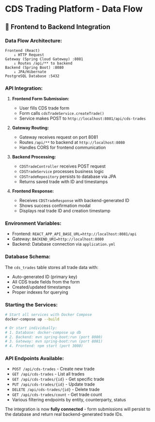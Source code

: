 # CDS Trading Platform - Data Flow

## 🔄 Frontend to Backend Integration

### Data Flow Architecture:

```
Frontend (React)
    ↓ HTTP Request
Gateway (Spring Cloud Gateway) :8081
    ↓ Routes /api/** to backend
Backend (Spring Boot) :8080
    ↓ JPA/Hibernate
PostgreSQL Database :5432
```

### API Integration:

1. **Frontend Form Submission:**
   - User fills CDS trade form
   - Form calls `cdsTradeService.createTrade()`
   - Service makes POST to `http://localhost:8081/api/cds-trades`

2. **Gateway Routing:**
   - Gateway receives request on port 8081
   - Routes `/api/**` to backend at `http://localhost:8080`
   - Handles CORS for frontend communication

3. **Backend Processing:**
   - `CDSTradeController` receives POST request
   - `CDSTradeService` processes business logic
   - `CDSTradeRepository` persists to database via JPA
   - Returns saved trade with ID and timestamps

4. **Frontend Response:**
   - Receives `CDSTradeResponse` with backend-generated ID
   - Shows success confirmation modal
   - Displays real trade ID and creation timestamp

### Environment Variables:

- Frontend: `REACT_APP_API_BASE_URL=http://localhost:8081/api`
- Gateway: `BACKEND_URI=http://localhost:8080` 
- Backend: Database connection via `application.yml`

### Database Schema:

The `cds_trades` table stores all trade data with:
- Auto-generated ID (primary key)
- All CDS trade fields from the form
- Created/updated timestamps
- Proper indexes for querying

### Starting the Services:

```bash
# Start all services with Docker Compose
docker-compose up --build

# Or start individually:
# 1. Database: docker-compose up db
# 2. Backend: mvn spring-boot:run (port 8080)  
# 3. Gateway: mvn spring-boot:run (port 8081)
# 4. Frontend: npm start (port 3000)
```

### API Endpoints Available:

- `POST /api/cds-trades` - Create new trade
- `GET /api/cds-trades` - List all trades  
- `GET /api/cds-trades/{id}` - Get specific trade
- `PUT /api/cds-trades/{id}` - Update trade
- `DELETE /api/cds-trades/{id}` - Delete trade
- `GET /api/cds-trades/count` - Get trade count
- Various filtering endpoints by entity, counterparty, status

The integration is now **fully connected** - form submissions will persist to the database and return real backend-generated trade IDs.